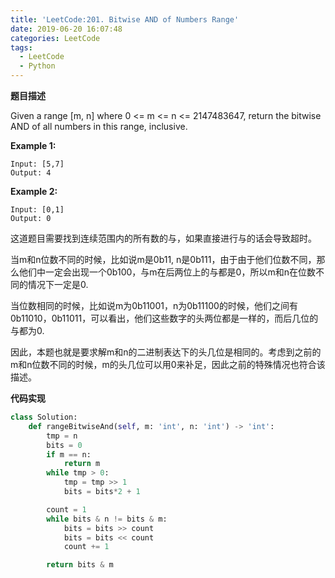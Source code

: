 ```yaml
---
title: 'LeetCode:201. Bitwise AND of Numbers Range'
date: 2019-06-20 16:07:48
categories: LeetCode
tags:
  - LeetCode
  - Python
---
```


**题目描述**

Given a range [m, n] where 0 <= m <= n <= 2147483647, return the bitwise AND of all numbers in this range, inclusive.

**Example 1:**

```
Input: [5,7]
Output: 4
```

**Example 2:**

```
Input: [0,1]
Output: 0
```

<!--more-->

这道题目需要找到连续范围内的所有数的与，如果直接进行与的话会导致超时。

当m和n位数不同的时候，比如说m是0b11, n是0b111，由于由于他们位数不同，那么他们中一定会出现一个0b100，与m在后两位上的与都是0，所以m和n在位数不同的情况下一定是0.

当位数相同的时候，比如说m为0b11001，n为0b11100的时候，他们之间有0b11010，0b11011，可以看出，他们这些数字的头两位都是一样的，而后几位的与都为0.

因此，本题也就是要求解m和n的二进制表达下的头几位是相同的。考虑到之前的m和n位数不同的时候，m的头几位可以用0来补足，因此之前的特殊情况也符合该描述。

**代码实现**

```python
class Solution:
    def rangeBitwiseAnd(self, m: 'int', n: 'int') -> 'int':
        tmp = n
        bits = 0
        if m == n:
            return m
        while tmp > 0:
            tmp = tmp >> 1
            bits = bits*2 + 1

        count = 1
        while bits & n != bits & m:
            bits = bits >> count
            bits = bits << count
            count += 1

        return bits & m

```

